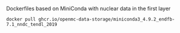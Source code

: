 
Dockerfiles based on MiniConda with nuclear data in the first layer

```
docker pull ghcr.io/openmc-data-storage/miniconda3_4.9.2_endfb-7.1_nndc_tendl_2019
```
